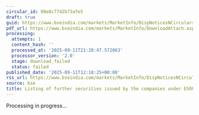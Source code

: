 ```yaml
---
circular_id: 00e8c7742b73afe5
draft: true
guid: https://www.bseindia.com/markets/MarketInfo/DispNoticesNCirculars.aspx?Noticeid={A91BBED1-C350-48A8-BC4F-A0A6E15D9D69}&noticeno=20250911-49&dt=09/11/2025&icount=49&totcount=91&flag=0
pdf_url: https://www.bseindia.com/markets/MarketInfo/DownloadAttach.aspx?id=20250911-49&attachedId=
processing:
  attempts: 1
  content_hash: ''
  processed_at: '2025-09-11T21:28:47.572063'
  processor_version: '2.0'
  stage: download_failed
  status: failed
published_date: '2025-09-11T12:18:25+00:00'
rss_url: https://www.bseindia.com/markets/MarketInfo/DispNoticesNCirculars.aspx?Noticeid={A91BBED1-C350-48A8-BC4F-A0A6E15D9D69}&noticeno=20250911-49&dt=09/11/2025&icount=49&totcount=91&flag=0
source: bse
title: Listing of further securities issued by the companies under ESOP/ESOS
---
```


Processing in progress...